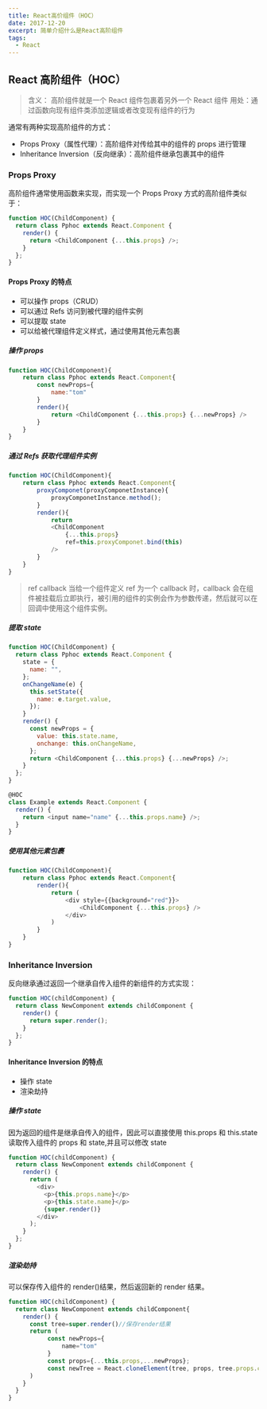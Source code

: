 ```yaml
---
title: React高价组件（HOC）
date: 2017-12-20
excerpt: 简单介绍什么是React高阶组件
tags:
  - React
---
```


## React 高阶组件（HOC）

> 含义： 高阶组件就是一个 React 组件包裹着另外一个 React 组件
> 用处：通过函数向现有组件类添加逻辑或者改变现有组件的行为

通常有两种实现高阶组件的方式：

- Props Proxy（属性代理）：高阶组件对传给其中的组件的 props 进行管理
- Inheritance Inversion（反向继承）：高阶组件继承包裹其中的组件

### Props Proxy

高阶组件通常使用函数来实现，而实现一个 Props Proxy 方式的高阶组件类似于：

```javascript
function HOC(ChildComponent) {
  return class Pphoc extends React.Component {
    render() {
      return <ChildComponent {...this.props} />;
    }
  };
}
```

#### Props Proxy 的特点

- 可以操作 props（CRUD）
- 可以通过 Refs 访问到被代理的组件实例
- 可以提取 state
- 可以给被代理组件定义样式，通过使用其他元素包裹

##### 操作 props

```javascript
function HOC(ChildComponent){
    return class Pphoc extends React.Component{
        const newProps={
            name:"tom"
        }
        render(){
            return <ChildComponent {...this.props} {...newProps} />
        }
    }
}
```

##### 通过 Refs 获取代理组件实例

```javascript
function HOC(ChildComponent){
    return class Pphoc extends React.Component{
        proxyComponet(proxyComponetInstance){
            proxyComponetInstance.method();
        }
        render(){
            return
            <ChildComponent
                {...this.props}
                ref=this.proxyComponet.bind(this)
            />
        }
    }
}
```

> ref callback
> 当给一个组件定义 ref 为一个 callback 时，callback 会在组件被挂载后立即执行，被引用的组件的实例会作为参数传递，然后就可以在回调中使用这个组件实例。

##### 提取 state

```javascript
function HOC(ChildComponent) {
  return class Pphoc extends React.Component {
    state = {
      name: "",
    };
    onChangeName(e) {
      this.setState({
        name: e.target.value,
      });
    }
    render() {
      const newProps = {
        value: this.state.name,
        onchange: this.onChangeName,
      };
      return <ChildComponent {...this.props} {...newProps} />;
    }
  };
}

@HOC
class Example extends React.Component {
  render() {
    return <input name="name" {...this.props.name} />;
  }
}
```

##### 使用其他元素包裹

```javascript
function HOC(ChildComponent){
    return class Pphoc extends React.Component{
        render(){
            return (
                <div style={{background="red"}}>
                    <ChildComponent {...this.props} />
                </div>
            )
        }
    }
}
```

### Inheritance Inversion

反向继承通过返回一个继承自传入组件的新组件的方式实现：

```javascript
function HOC(childComponent) {
  return class NewComponent extends childComponent {
    render() {
      return super.render();
    }
  };
}
```

#### Inheritance Inversion 的特点

- 操作 state
- 渲染劫持

##### 操作 state

因为返回的组件是继承自传入的组件，因此可以直接使用 this.props 和 this.state 读取传入组件的 props 和 state,并且可以修改 state

```javascript
function HOC(childComponent) {
  return class NewComponent extends childComponent {
    render() {
      return (
        <div>
          <p>{this.props.name}</p>
          <p>{this.state.name}</p>
          {super.render()}
        </div>
      );
    }
  };
}
```

##### 渲染劫持

可以保存传入组件的 render()结果，然后返回新的 render 结果。

```javascript
function HOC(childComponent) {
  return class NewComponent extends childComponent{
    render() {
      const tree=super.render()//保存render结果
      return (
           const newProps={
               name="tom"
           }
           const props={...this.props,...newProps};
           const newTree = React.cloneElement(tree, props, tree.props.children)
      )
    }
  }
}
```

